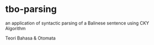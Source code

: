 # tbo-parsing

an application of syntactic parsing of a Balinese sentence using CKY Algorithm

Teori Bahasa & Otomata
